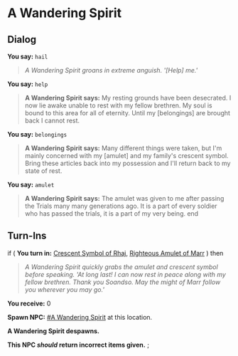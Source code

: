 # A Wandering Spirit
## Dialog

**You say:** `hail`



>*A Wandering Spirit groans in extreme anguish. '[Help] me.'*




**You say:** `help`



>**A Wandering Spirit says:** My resting grounds have been desecrated. I now lie awake unable to rest with my fellow brethren. My soul is bound to this area for all of eternity. Until my [belongings] are brought back I cannot rest.


**You say:** `belongings`



>**A Wandering Spirit says:** Many different things were taken, but I'm mainly concerned with my [amulet] and my family's crescent symbol. Bring these articles back into my possession and I'll return back to my state of rest.


**You say:** `amulet`



>**A Wandering Spirit says:** The amulet was given to me after passing the Trials many many generations ago.  It is a part of every soldier who has passed the trials, it is a part of my very being.
end

## Turn-Ins



if (  **You turn in:** [Crescent Symbol of Rhaj](/item/20605), [Righteous Amulet of Marr](/item/20606)  ) then 


>*A Wandering Spirit quickly grabs the amulet and crescent symbol before speaking. 'At long last! I can now rest in peace along with my fellow brethren. Thank you Soandso. May the might of Marr follow you wherever you may go.'*


 **You receive:** 0 


**Spawn NPC:**  [\#A Wandering Spirit](/npc/208209) at this location.


**A Wandering Spirit despawns.**


**This NPC *should* return incorrect items given.**
;